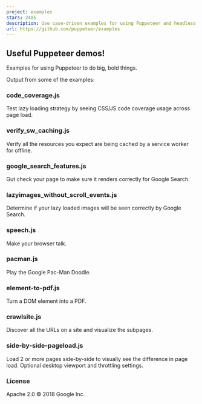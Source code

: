 ```yaml
---
project: examples
stars: 2405
description: Use case-driven examples for using Puppeteer and headless chrome
url: https://github.com/puppeteer/examples
---
```


Useful Puppeteer demos!
-----------------------

Examples for using Puppeteer to do big, bold things.

Output from some of the examples:

### code\_coverage.js

Test lazy loading strategy by seeing CSS/JS code coverage usage across page load.

### verify\_sw\_caching.js

Verify all the resources you expect are being cached by a service worker for offline.

### google\_search\_features.js

Gut check your page to make sure it renders correctly for Google Search.

### lazyimages\_without\_scroll\_events.js

Determine if your lazy loaded images will be seen correctly by Google Search.

### speech.js

Make your browser talk.

### pacman.js

Play the Google Pac-Man Doodle.

### element-to-pdf.js

Turn a DOM element into a PDF.

### crawlsite.js

Discover all the URLs on a site and visualize the subpages.

### side-by-side-pageload.js

Load 2 or more pages side-by-side to visually see the difference in page load. Optional desktop viewport and throttling settings.

### License

Apache 2.0 © 2018 Google Inc.
